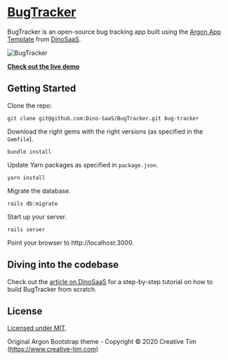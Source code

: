# [BugTracker](https://www.dinosaas.com/articles/bugtracker-an-open-source-bug-tracking-app)

BugTracker is an open-source bug tracking app built using the [Argon App Template](https://github.com/Dino-SaaS/Argon) from [DinoSaaS](https://www.dinosaas.com).

![BugTracker](https://res.cloudinary.com/do0vbqz18/image/upload/v1602856364/DinoSaas/bug_tracker_hero.png)

[**Check out the live demo**](https://bugtracker.dinosaas.com/)

## Getting Started
Clone the repo:

`git clone git@github.com:Dino-SaaS/BugTracker.git bug-tracker`

Download the right gems with the right versions (as specified in the `Gemfile`).

`bundle install`

Update Yarn packages as specified in `package.json`.

`yarn install`

Migrate the database.

`rails db:migrate`

Start up your server.

`rails server`

Point your browser to http://localhost:3000.

## Diving into the codebase
Check out the [article on DinoSaaS](https://www.dinosaas.com/articles/bugtracker-an-open-source-bug-tracking-app) for a step-by-step tutorial on how to build BugTracker from scratch.

## License
[Licensed under MIT](https://github.com/Dino-SaaS/BugTracker/blob/master/LICENSE.md).

Original Argon Bootstrap theme - Copyright © 2020 Creative Tim (https://www.creative-tim.com)
